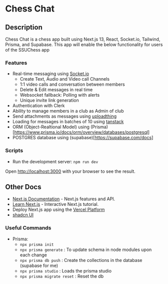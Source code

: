 # Chess Chat

## Description

Chess Chat is a chess app built using Next.js 13, React, Socket.io, Tailwind, Prisma, and Supabase.
This app will enable the below functionality for users of the SSUChess app

### Features

- Real-time messaging using [Socket.io](https://socket.io/)
  - Create Text, Audio and Video call Channels
  - 1:1 video calls and conversation between members
  - Delete & Edit messages in real time
  - Websocket fallback: Polling with alerts
  - Unique invite link generation
- Authentication with Clerk
- Ability to manage members in a club as Admin of club
- Send attachments as messages using [uploadthing](https://uploadthing.com/)
- Loading for messages in batches of 10 using [tanstack](https://tanstack.com/query/latest)
- ORM (Object-Realtional Model) using (Prisma)[https://www.prisma.io/docs/orm/overview/databases/postgresql]
- POSTGRES database using (supabase)[https://supabase.com/docs]

### Scripts

- Run the development server: `npm run dev`

Open [http://localhost:3000](http://localhost:3000) with your browser to see the result.

## Other Docs

- [Next.js Documentation](https://nextjs.org/docs) - Next.js features and API.
- [Learn Next.js](https://nextjs.org/learn) - Interactive Next.js tutorial.
- Deploy Next.js app using the [Vercel Platform](https://vercel.com/new?utm_medium=default-template&filter=next.js&utm_source=create-next-app&utm_campaign=create-next-app-readme)
- [shadcn UI](https://ui.shadcn.com/docs/installation/next)

### Useful Commands

- Prisma:
  - `npx prisma init`
  - `npx prisma generate` : To update schema in node modules upon each change
  - `npx prisma db push` : Create the collections in the database (supabase for me)
  - `npx prisma studio` : Loads the prisma studio
  - `npx prisma migrate reset` : Reset the db

